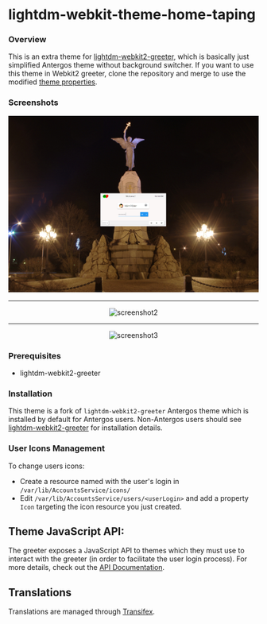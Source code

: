 # lightdm-webkit-theme-home-taping



### Overview

This is an extra theme for [lightdm-webkit2-greeter](http://github.com/Antergos/lightdm-webkit2-greeter), which is basically just simplified Antergos theme without background switcher. If you want to use this theme in Webkit2 greeter, clone the repository and merge to use the modified [theme properties](https://github.com/boamaod/web-greeter/blob/stable/data/lightdm-webkit2-greeter.conf).

### Screenshots
<center>
<img src="img/screenshot1.jpg" alt="screenshot1" />
<hr/>
<img src="img/screenshot2.jpg" alt="screenshot2" />
<hr/>
<img src="img/screenshot3.jpg" alt="screenshot3" />
</center>

### Prerequisites
* lightdm-webkit2-greeter

### Installation
This theme is a fork of `lightdm-webkit2-greeter` Antergos theme which is installed by default for Antergos users. Non-Antergos users should see [lightdm-webkit2-greeter](https://github.com/Antergos/lightdm-webkit2-greeter/) for installation details.

### User Icons Management

To change users icons:

* Create a resource named with the user's login in `/var/lib/AccountsService/icons/`
* Edit `/var/lib/AccountsService/users/<userLogin>` and add a property `Icon` targeting the icon resource you just created.

## Theme JavaScript API:
The greeter exposes a JavaScript API to themes which they must use to interact with the greeter (in order to facilitate the user login process). For more details, check out the [API Documentation](https://doclets.io/Antergos/lightdm-webkit2-greeter/master). 


## Translations
Translations are managed through [Transifex](http://transifex.com).

